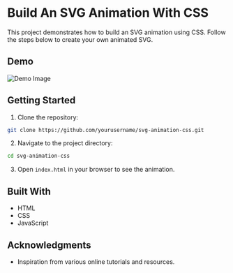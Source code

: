 # Build An SVG Animation With CSS

This project demonstrates how to build an SVG animation using CSS. Follow the steps below to create your own animated SVG.

## Demo

![Demo Image](path/to/your/image.png)

## Getting Started

1. Clone the repository:
  ```sh
  git clone https://github.com/yourusername/svg-animation-css.git
  ```
2. Navigate to the project directory:
  ```sh
  cd svg-animation-css
  ```
3. Open `index.html` in your browser to see the animation.

## Built With

- HTML
- CSS
- JavaScript


## Acknowledgments

- Inspiration from various online tutorials and resources.
